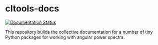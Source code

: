 # cltools-docs

[![Documentation Status](https://readthedocs.org/projects/cltools/badge/?version=latest)](https://cltools.readthedocs.io/?badge=latest)

This repository builds the collective documentation for a number of tiny Python packages for working with angular power spectra.
